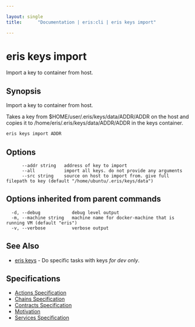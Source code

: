 ```yaml
---

layout: single
title:      "Documentation | eris:cli | eris keys import"

---
```


# eris keys import

Import a key to container from host.

## Synopsis

Import a key to container from host.

Takes a key from $HOME/user/.eris/keys/data/ADDR/ADDR
on the host and copies it to /home/eris/.eris/keys/data/ADDR/ADDR
in the keys container.

```bash
eris keys import ADDR
```

## Options

```
      --addr string   address of key to import
      --all           import all keys. do not provide any arguments
      --src string    source on host to import from. give full filepath to key (default "/home/ubuntu/.eris/keys/data")
```

## Options inherited from parent commands

```
  -d, --debug            debug level output
  -m, --machine string   machine name for docker-machine that is running VM (default "eris")
  -v, --verbose          verbose output
```

## See Also

* [eris keys](/docs/documentation/cli/0.11.4/eris_keys/)	 - Do specific tasks with keys *for dev only*.

## Specifications

* [Actions Specification](/docs/documentation/cli/0.11.4/actions_specification/)
* [Chains Specification](/docs/documentation/cli/0.11.4/chains_specification/)
* [Contracts Specification](/docs/documentation/cli/0.11.4/contracts_specification/)
* [Motivation](/docs/documentation/cli/0.11.4/motivation/)
* [Services Specification](/docs/documentation/cli/0.11.4/services_specification/)

